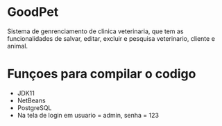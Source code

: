 # GoodPet
Sistema de genrenciamento de clinica veterinaria, que tem as funcionalidades de salvar, editar, excluir e pesquisa veterinario, cliente e animal.
# Funçoes para compilar o codigo
- JDK11
- NetBeans
- PostgreSQL
- Na tela de login em usuario = admin, senha = 123
